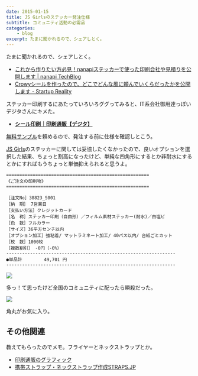 ```yaml
---
date: 2015-01-15
title: JS Girlsのステッカー発注仕様
subtitle: コミュニティ活動の必需品
categories: 
    - blog
excerpt: たまに聞かれるので、シェアしとく。
---
```


たまに聞かれるので、シェアしとく。

+ [これから作りたい方必見！nanapiステッカーで使った印刷会社や見積りを公開します | nanapi TechBlog](http://nanapi.co.jp/blog/2014/01/22/nanapi-sticker/)
+ [Crowyシールを作ったので、どこでどんな風に頼んでいくらだったかを公開します - Startup Reality](http://d.hatena.ne.jp/a_kimura/20111019/1319041245)

ステッカー印刷するにあたっていろいろググってみると、IT系会社御用達っぽいデジタさんにキメた。

+ __[シール印刷｜印刷通販【デジタ】](http://www.digitaprint.jp/)__

[無料サンプル](http://www.digitaprint.jp/contact/sample.php)を頼めるので、発注する前に仕様を確認しとこう。

[JS Girls](http://jsgirls.org/)のステッカーに関しては妥協したくなかったので、良いオプションを選択した結果、ちょっと割高になったけど、単純な四角形にするとか非耐水にするとかにすればもうちょっと単価抑えられると思うよ。

```
======================================================
《ご注文の印刷物》
======================================================

［注文No］38823_S001
［納　期］ 7営業日
［支払い方法］クレジットカード
［名　称］ステッカー印刷（自由形）／フィルム素材ステッカー(耐水)／白塩ビ
［色　数］フルカラー
［サイズ］36平方センチ以内
［オプション加工］強粘着/ マットラミネート加工/ 40パス以内/ 台紙ごとカット
［枚　数］1000枚
［複数割引］ -0円（-0%）
----------------------------------------------------------------
●単品計　　　　　49,701 円
----------------------------------------------------------------
```

![](/mol/images/2015/0114-00.jpg)

多っ！て思ったけど全国のコミュニティに配ったら瞬殺だった。

![](/mol/images/2015/0114-01.jpg)

角丸がお気に入り。

## その他関連

教えてもらったのでメモ。フライヤーとネックストラップとか。

+ [印刷通販のグラフィック](http://www.graphic.jp/)
+ [携帯ストラップ・ネックストラップ作成STRAPS.JP](http://www.straps.jp/)
